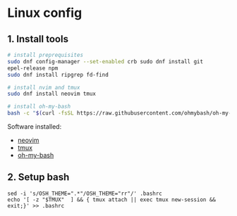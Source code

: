 # Linux config

## 1. Install tools

```bash
# install preprequisites
sudo dnf config-manager --set-enabled crb sudo dnf install git
epel-release npm
sudo dnf install ripgrep fd-find

# install nvim and tmux
sudo dnf install neovim tmux

# install oh-my-bash
bash -c "$(curl -fsSL https://raw.githubusercontent.com/ohmybash/oh-my-bash/master/tools/install.sh)"
```

Software installed:
* [neovim](https://github.com/neovim/neovim)
* [tmux](https://github.com/tmux/tmux/wiki)
* [oh-my-bash](https://github.com/ohmybash/oh-my-bash)

## 2. Setup bash

```shell
sed -i 's/OSH_THEME=".*"/OSH_THEME="rr"/' .bashrc
echo '[ -z "$TMUX"  ] && { tmux attach || exec tmux new-session && exit;}' >> .bashrc
```


